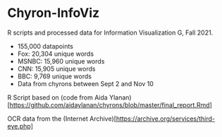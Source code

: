 # Chyron-InfoViz
R scripts and processed data for Information Visualization G, Fall 2021.

- 155,000 datapoints
- Fox: 20,304 unique words
- MSNBC: 15,960 unique words
- CNN: 15,905 unique words
- BBC: 9,769 unique words
- Data from chyrons between Sept 2 and Nov 10

R Script based on (code from Aida Ylanan)[https://github.com/aidaylanan/chyrons/blob/master/final_report.Rmd]

OCR data from the (Internet Archive)[https://archive.org/services/third-eye.php]

